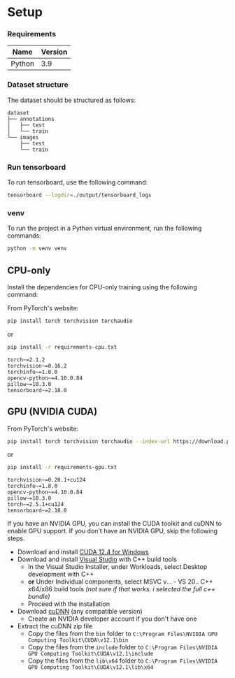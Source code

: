 # Setup

### Requirements

| Name   | Version |
|--------|---------|
| Python | 3.9     |

### Dataset structure

The dataset should be structured as follows:

```
dataset
├── annotations
│   ├── test
│   └── train
└── images
    ├── test
    └── train
```

### Run tensorboard

To run tensorboard, use the following command:

```bash
tensorboard --logdir=./output/tensorboard_logs
```

### venv

To run the project in a Python virtual environment, run the following commands:

```bash
python -m venv venv
```

## CPU-only

Install the dependencies for CPU-only training using the following command:

From PyTorch's website:

```bash
pip install torch torchvision torchaudio
```

or

```bash
pip install -r requirements-cpu.txt
```

```
torch~=2.1.2
torchvision~=0.16.2
torchinfo~=1.8.0
opencv-python~=4.10.0.84
pillow~=10.3.0
tensorboard~=2.18.0
```

## GPU (NVIDIA CUDA)

From PyTorch's website:

```bash
pip install torch torchvision torchaudio --index-url https://download.pytorch.org/whl/cu124
```

or

```bash
pip install -r requirements-gpu.txt
```

```
torchvision~=0.20.1+cu124
torchinfo~=1.8.0
opencv-python~=4.10.0.84
pillow~=10.3.0
torch~=2.5.1+cu124
tensorboard~=2.18.0
```

If you have an NVIDIA GPU, you can install the CUDA toolkit and cuDNN to enable GPU support. If you don't have an NVIDIA GPU, skip the following steps.

- Download and install [CUDA 12.4 for Windows](https://developer.nvidia.com/cuda-12-4-0-download-archive)
- Download and install [Visual Studio](https://visualstudio.microsoft.com/) with C++ build tools
    - In the Visual Studio Installer, under Workloads, select Desktop development with C++
    - **or** Under Individual components, select MSVC v... - VS 20.. C++ x64/x86 build tools *(not sure if that works. i selected the full c++ bundle)*
    - Proceed with the installation
- Download [cuDNN](https://developer.nvidia.com/rdp/cudnn-download) (any compatible version)
    - Create an NVIDIA developer account if you don't have one
- Extract the cuDNN zip file
    - Copy the files from the `bin` folder to `C:\Program Files\NVIDIA GPU Computing Toolkit\CUDA\v12.1\bin`
    - Copy the files from the `include` folder to `C:\Program Files\NVIDIA GPU Computing Toolkit\CUDA\v12.1\include`
    - Copy the files from the `lib\x64` folder to `C:\Program Files\NVIDIA GPU Computing Toolkit\CUDA\v12.1\lib\x64`

